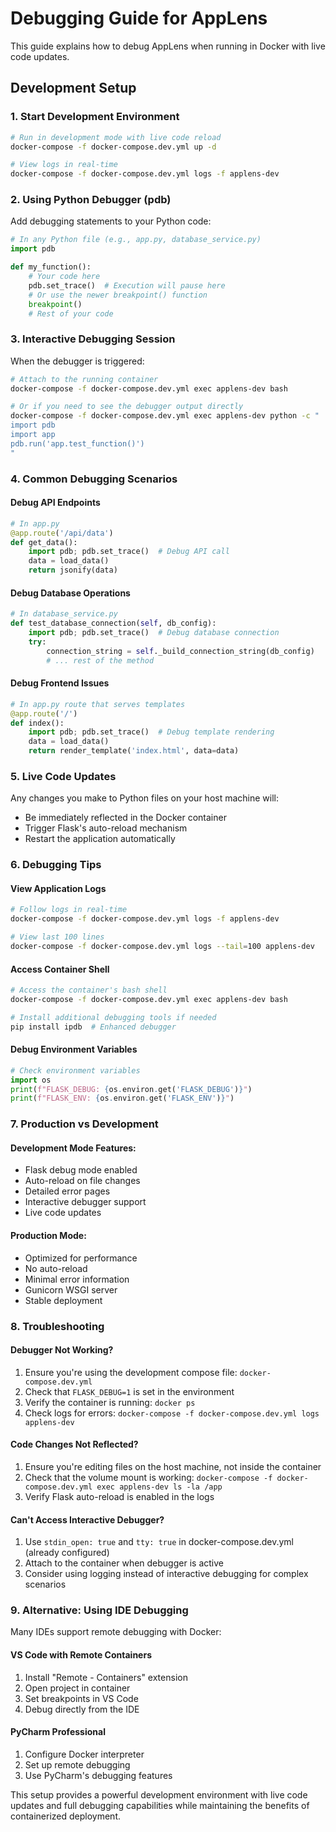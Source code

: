 # Debugging Guide for AppLens

This guide explains how to debug AppLens when running in Docker with live code updates.

## Development Setup

### 1. Start Development Environment
```bash
# Run in development mode with live code reload
docker-compose -f docker-compose.dev.yml up -d

# View logs in real-time
docker-compose -f docker-compose.dev.yml logs -f applens-dev
```

### 2. Using Python Debugger (pdb)

Add debugging statements to your Python code:

```python
# In any Python file (e.g., app.py, database_service.py)
import pdb

def my_function():
    # Your code here
    pdb.set_trace()  # Execution will pause here
    # Or use the newer breakpoint() function
    breakpoint()
    # Rest of your code
```

### 3. Interactive Debugging Session

When the debugger is triggered:

```bash
# Attach to the running container
docker-compose -f docker-compose.dev.yml exec applens-dev bash

# Or if you need to see the debugger output directly
docker-compose -f docker-compose.dev.yml exec applens-dev python -c "
import pdb
import app
pdb.run('app.test_function()')
"
```

### 4. Common Debugging Scenarios

#### Debug API Endpoints
```python
# In app.py
@app.route('/api/data')
def get_data():
    import pdb; pdb.set_trace()  # Debug API call
    data = load_data()
    return jsonify(data)
```

#### Debug Database Operations
```python
# In database_service.py
def test_database_connection(self, db_config):
    import pdb; pdb.set_trace()  # Debug database connection
    try:
        connection_string = self._build_connection_string(db_config)
        # ... rest of the method
```

#### Debug Frontend Issues
```python
# In app.py route that serves templates
@app.route('/')
def index():
    import pdb; pdb.set_trace()  # Debug template rendering
    data = load_data()
    return render_template('index.html', data=data)
```

### 5. Live Code Updates

Any changes you make to Python files on your host machine will:
- Be immediately reflected in the Docker container
- Trigger Flask's auto-reload mechanism
- Restart the application automatically

### 6. Debugging Tips

#### View Application Logs
```bash
# Follow logs in real-time
docker-compose -f docker-compose.dev.yml logs -f applens-dev

# View last 100 lines
docker-compose -f docker-compose.dev.yml logs --tail=100 applens-dev
```

#### Access Container Shell
```bash
# Access the container's bash shell
docker-compose -f docker-compose.dev.yml exec applens-dev bash

# Install additional debugging tools if needed
pip install ipdb  # Enhanced debugger
```

#### Debug Environment Variables
```python
# Check environment variables
import os
print(f"FLASK_DEBUG: {os.environ.get('FLASK_DEBUG')}")
print(f"FLASK_ENV: {os.environ.get('FLASK_ENV')}")
```

### 7. Production vs Development

#### Development Mode Features:
- Flask debug mode enabled
- Auto-reload on file changes
- Detailed error pages
- Interactive debugger support
- Live code updates

#### Production Mode:
- Optimized for performance
- No auto-reload
- Minimal error information
- Gunicorn WSGI server
- Stable deployment

### 8. Troubleshooting

#### Debugger Not Working?
1. Ensure you're using the development compose file: `docker-compose.dev.yml`
2. Check that `FLASK_DEBUG=1` is set in the environment
3. Verify the container is running: `docker ps`
4. Check logs for errors: `docker-compose -f docker-compose.dev.yml logs applens-dev`

#### Code Changes Not Reflected?
1. Ensure you're editing files on the host machine, not inside the container
2. Check that the volume mount is working: `docker-compose -f docker-compose.dev.yml exec applens-dev ls -la /app`
3. Verify Flask auto-reload is enabled in the logs

#### Can't Access Interactive Debugger?
1. Use `stdin_open: true` and `tty: true` in docker-compose.dev.yml (already configured)
2. Attach to the container when debugger is active
3. Consider using logging instead of interactive debugging for complex scenarios

### 9. Alternative: Using IDE Debugging

Many IDEs support remote debugging with Docker:

#### VS Code with Remote Containers
1. Install "Remote - Containers" extension
2. Open project in container
3. Set breakpoints in VS Code
4. Debug directly from the IDE

#### PyCharm Professional
1. Configure Docker interpreter
2. Set up remote debugging
3. Use PyCharm's debugging features

This setup provides a powerful development environment with live code updates and full debugging capabilities while maintaining the benefits of containerized deployment.